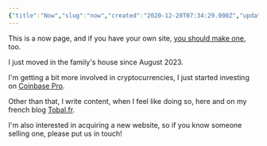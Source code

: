 ```yaml
---
{"title":"Now","slug":"now","created":"2020-12-20T07:34:29.000Z","updated":"2024-09-22T20:04:10.938+02:00","dg-publish":true,"dg-footer":true,"dg-footer-position":3,"permalink":"/projects/digital-garden/now/","dgPassFrontmatter":true}
---
```



This is a now page, and if you have your own site, [you should make one](https://nownownow.com/about?target=_blank), too.

I just moved in the family's house since August 2023.

I'm getting a bit more involved in cryptocurrencies, I just started investing on [Coinbase Pro](http://pro.coinbase.com/?target=_blank).

Other than that, I write content, when I feel like doing so, here and on my french blog [Tobal.fr](https://tobal.fr/blog?target=_blank).

I'm also interested in acquiring a new website, so if you know someone selling one, please put us in touch!
